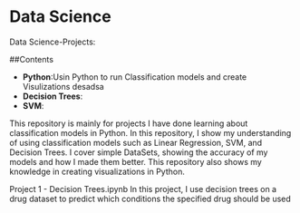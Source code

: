 # Data Science
Data Science-Projects:

##Contents

<ul>
  <li><b>Python</b>:Usin Python to run Classification models and create Visulizations desadsa</li>
  <li><b>Decision Trees</b>:</li>
  <li><b>SVM</b>:</li>
</ul>

This repository is mainly for projects I have done learning about classification models in Python.
In this repository, I show my understanding of using classification models such as Linear Regression, SVM, and Decision Trees.
I cover simple DataSets, showing the accuracy of my models and how I made them better.
This repository also shows my knowledge in creating visualizations in Python.


Project 1 - Decision Trees.ipynb
In this project, I use decision trees on a drug dataset to predict which conditions the specified drug should be used


